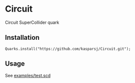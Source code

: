 # Circuit
Circuit SuperCollider quark

## Installation

`Quarks.install("https://github.com/kasparsj/Circuit.git");`

## Usage

See [examples/test.scd](https://github.com/kasparsj/Circuit/main/examples/test.scd)
